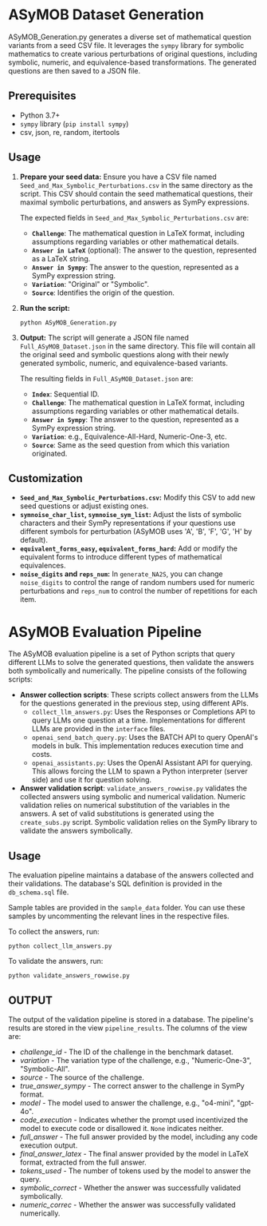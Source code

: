 # ASyMOB Dataset Generation

ASyMOB_Generation.py generates a diverse set of mathematical question variants from a seed CSV file. It leverages the `sympy` library for symbolic mathematics to create various perturbations of original questions, including symbolic, numeric, and equivalence-based transformations. The generated questions are then saved to a JSON file.

## Prerequisites

- Python 3.7+
- `sympy` library (`pip install sympy`)
- csv, json, re, random, itertools

## Usage

1.  **Prepare your seed data:** Ensure you have a CSV file named `Seed_and_Max_Symbolic_Perturbations.csv` in the same directory as the script. This CSV should contain the seed mathematical questions, their maximal symbolic perturbations, and answers as SymPy expressions.

    The expected fields in `Seed_and_Max_Symbolic_Perturbations.csv` are:
    * **`Challenge`**: The mathematical question in LaTeX format, including assumptions regarding variables or other mathematical details.
    * **`Answer in LaTeX`** (optional): The answer to the question, represented as a LaTeX string.
    * **`Answer in Sympy`**: The answer to the question, represented as a SymPy expression string.
    * **`Variation`**: "Original" or "Symbolic".
    * **`Source`**: Identifies the origin of the question.

2.  **Run the script:**
    ```
    python ASyMOB_Generation.py
    ```

3.  **Output:** The script will generate a JSON file named `Full_ASyMOB_Dataset.json` in the same directory. This file will contain all the original seed and symbolic questions along with their newly generated symbolic, numeric, and equivalence-based variants.

    The resulting fields in `Full_ASyMOB_Dataset.json` are:
    * **`Index`**: Sequential ID.
    * **`Challenge`**: The mathematical question in LaTeX format, including assumptions regarding variables or other mathematical details.
    * **`Answer in Sympy`**: The answer to the question, represented as a SymPy expression string.
    * **`Variation`**: e.g., Equivalence-All-Hard, Numeric-One-3, etc.
    * **`Source`**: Same as the seed question from which this variation originated.

## Customization

-   **`Seed_and_Max_Symbolic_Perturbations.csv`:** Modify this CSV to add new seed questions or adjust existing ones.
-   **`symnoise_char_list`, `symnoise_sym_list`:** Adjust the lists of symbolic characters and their SymPy representations if your questions use different symbols for perturbation (ASyMOB uses 'A', 'B', 'F', 'G', 'H' by default).
-   **`equivalent_forms_easy`, `equivalent_forms_hard`:** Add or modify the equivalent forms to introduce different types of mathematical equivalences.
-   **`noise_digits` and `reps_num`:** In `generate_NA2S`, you can change `noise_digits` to control the range of random numbers used for numeric perturbations and `reps_num` to control the number of repetitions for each item.

# ASyMOB Evaluation Pipeline

The ASyMOB evaluation pipeline is a set of Python scripts that query different LLMs to solve the generated questions, then validate the answers both symbolically and numerically. The pipeline consists of the following scripts:
- **Answer collection scripts**: These scripts collect answers from the LLMs for the questions generated in the previous step, using different APIs.
    - `collect_llm_answers.py`: Uses the Responses or Completions API to query LLMs one question at a time. Implementations for different LLMs are provided in the `interface` files.
    - `openai_send_batch_query.py`: Uses the BATCH API to query OpenAI's models in bulk. This implementation reduces execution time and costs.
    - `openai_assistants.py`: Uses the OpenAI Assistant API for querying. This allows forcing the LLM to spawn a Python interpreter (server side) and use it for question solving.
- **Answer validation script**: `validate_answers_rowwise.py` validates the collected answers using symbolic and numerical validation. Numeric validation relies on numerical substitution of the variables in the answers. A set of valid substitutions is generated using the `create_subs.py` script. Symbolic validation relies on the SymPy library to validate the answers symbolically.

## Usage
The evaluation pipeline maintains a database of the answers collected and their validations. The database's SQL definition is provided in the `db_schema.sql` file.

Sample tables are provided in the `sample_data` folder. You can use these samples by uncommenting the relevant lines in the respective files.

To collect the answers, run:
```
python collect_llm_answers.py
```

To validate the answers, run:
```
python validate_answers_rowwise.py
```

## OUTPUT
The output of the validation pipeline is stored in a database. The pipeline's 
results are stored in the view `pipeline_results`. The columns of the view are:
- *challenge_id* - The ID of the challenge in the benchmark dataset.
- *variation* - The variation type of the challenge, e.g., "Numeric-One-3", "Symbolic-All".
- *source* - The source of the challenge.
- *true_answer_sympy* - The correct answer to the challenge in SymPy format.
- *model* - The model used to answer the challenge, e.g., "o4-mini", "gpt-4o".
- *code_execution* - Indicates whether the prompt used incentivized the model to execute code or disallowed it. `None` indicates neither.
- *full_answer* - The full answer provided by the model, including any code execution output.
- *final_answer_latex* - The final answer provided by the model in LaTeX format, extracted from the full answer.
- *tokens_used* - The number of tokens used by the model to answer the query.
- *symbolic_correct* - Whether the answer was successfully validated symbolically.
- *numeric_correc* - Whether the answer was successfully validated numerically.
